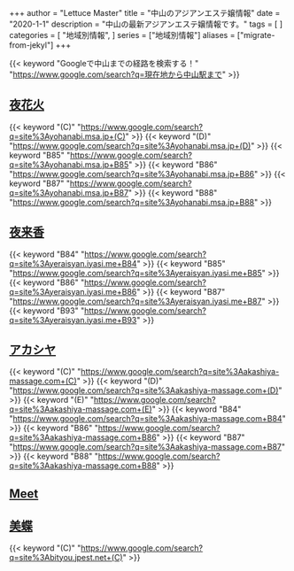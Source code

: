 +++
author = "Lettuce Master"
title = "中山のアジアンエステ嬢情報"
date = "2020-1-1"
description = "中山の最新アジアンエステ嬢情報です。"
tags = [
]
categories = [
    "地域別情報",
]
series = ["地域別情報"]
aliases = ["migrate-from-jekyl"]
+++

{{< keyword "Googleで中山までの経路を検索する！" "https://www.google.com/search?q=現在地から中山駅まで" >}}

## [夜花火](http://yohanabi.msa.jp/)
{{< keyword "(C)" "https://www.google.com/search?q=site%3Ayohanabi.msa.jp+(C)" >}} {{< keyword "(D)" "https://www.google.com/search?q=site%3Ayohanabi.msa.jp+(D)" >}} {{< keyword "B85" "https://www.google.com/search?q=site%3Ayohanabi.msa.jp+B85" >}} {{< keyword "B86" "https://www.google.com/search?q=site%3Ayohanabi.msa.jp+B86" >}} {{< keyword "B87" "https://www.google.com/search?q=site%3Ayohanabi.msa.jp+B87" >}} {{< keyword "B88" "https://www.google.com/search?q=site%3Ayohanabi.msa.jp+B88" >}} 

## [夜来香](http://yeraisyan.iyasi.me/)
{{< keyword "B84" "https://www.google.com/search?q=site%3Ayeraisyan.iyasi.me+B84" >}} {{< keyword "B85" "https://www.google.com/search?q=site%3Ayeraisyan.iyasi.me+B85" >}} {{< keyword "B86" "https://www.google.com/search?q=site%3Ayeraisyan.iyasi.me+B86" >}} {{< keyword "B87" "https://www.google.com/search?q=site%3Ayeraisyan.iyasi.me+B87" >}} {{< keyword "B93" "https://www.google.com/search?q=site%3Ayeraisyan.iyasi.me+B93" >}} 

## [アカシヤ](http://akashiya-massage.com/)
{{< keyword "(C)" "https://www.google.com/search?q=site%3Aakashiya-massage.com+(C)" >}} {{< keyword "(D)" "https://www.google.com/search?q=site%3Aakashiya-massage.com+(D)" >}} {{< keyword "(E)" "https://www.google.com/search?q=site%3Aakashiya-massage.com+(E)" >}} {{< keyword "B84" "https://www.google.com/search?q=site%3Aakashiya-massage.com+B84" >}} {{< keyword "B86" "https://www.google.com/search?q=site%3Aakashiya-massage.com+B86" >}} {{< keyword "B87" "https://www.google.com/search?q=site%3Aakashiya-massage.com+B87" >}} {{< keyword "B88" "https://www.google.com/search?q=site%3Aakashiya-massage.com+B88" >}} 

## [Meet](http://meet.agomaj.com/)


## [美蝶](http://bityou.jpest.net/)
{{< keyword "(C)" "https://www.google.com/search?q=site%3Abityou.jpest.net+(C)" >}} 

